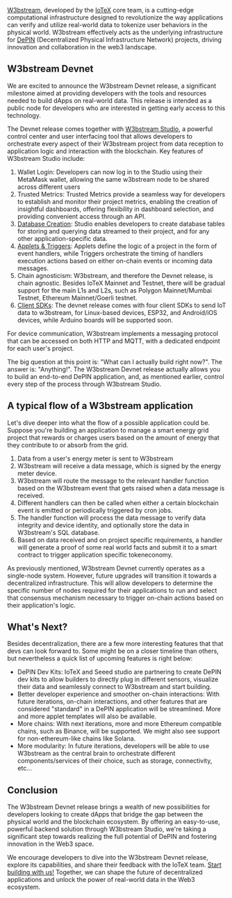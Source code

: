[W3bstream](https://w3bstream.com/), developed by the [IoTeX](https://iotex.io/) core team, is a cutting-edge computational infrastructure designed to revolutionize the way applications can verify and utilize real-world data to tokenize user behaviors in the physical world. W3bstream effectively acts as the underlying infrastructure for [DePIN](https://iotex.io/blog/what-are-decentralized-physical-infrastructure-networks-depin/) (Decentralized Physical Infrastructure Network) projects, driving innovation and collaboration in the web3 landscape.

## W3bstream Devnet 

We are excited to announce the W3bstream Devnet release, a significant milestone aimed at providing developers with the tools and resources needed to build dApps on real-world data. This release is intended as a public node for developers who are interested in getting early access to this technology. 

The Devnet release comes together with [W3bstream Studio](https://devnet.w3bstream.com/), a powerful control center and user interfacing tool that allows developers to orchestrate every aspect of their W3bstream project from data reception to application logic and interaction with the blockchain. Key features of W3bstream Studio include:

1. Wallet Login: Developers can now log in to the Studio using their MetaMask wallet, allowing the same w3bstream node to be shared across different users
2. Trusted Metrics: Trusted Metrics provide a seamless way for developers to establish and monitor their project metrics, enabling the creation of insightful dashboards, offering flexibility in dashboard selection, and providing convenient access through an API.
3. [Database Creation](https://docs.w3bstream.com/get-started/video-how-to/create-database-tables): Studio enables developers to create database tables for storing and querying data streamed to their project, and for any other application-specific data.
4. [Applets & Triggers](https://docs.w3bstream.com/get-started/basic-concepts/applets-and-handlers): Applets define the logic of a project in the form of event handlers, while Triggers orchestrate the timing of handlers execution actions based on either on-chain events or incoming data messages. 
5. Chain agnosticism: W3bstream, and therefore the Devnet release, is chain agnostic. Besides IoTeX Mainnet and Testnet, there will be gradual support for the main L1s and L2s, such as Polygon Mainnet/Mumbai Testnet, Ethereum Mainnet/Goerli testnet. 
6. [Client SDKs](https://docs.w3bstream.com/client-device-sdks/introduction): The devnet release comes with four client SDKs to send IoT data to w3bstream, for Linux-based devices, ESP32, and Android/iOS devices, while Arduino boards will be supported soon. 


For device communication, W3bstream implements a messaging protocol that can be accessed on both HTTP and MQTT, with a dedicated endpoint for each user's project.

The big question at this point is: "What can I actually build right now?". The answer is: "Anything!". The W3bstream Devnet release actually allows you to build an end-to-end DePIN application, and, as mentioned earlier, control every step of the process through W3bstream Studio. 

## A typical flow of a W3bstream application

Let's dive deeper into what the flow of a possible application could be. Suppose you're building an application to manage a smart energy grid project that rewards or charges users based on the amount of energy that they contribute to or absorb from the grid. 

1. Data from a user's energy meter is sent to W3bstream
2. W3bstream will receive a data message, which is signed by the energy meter device.
3. W3bstream will route the message to the relevant handler function based on the W3bstream event that gets raised when a data message is received. 
4. Different handlers can then be called when either a certain blockchain event is emitted or periodically triggered by cron jobs.
5. The handler function will process the data message to verify data integrity and device identity, and optionally store the data in W3bstream's SQL database. 
6. Based on data received and on project specific requirements, a handler will generate a proof of some real world facts and submit it to a smart contract to trigger application specific tokeneconomy.

As previously mentioned, W3bstream Devnet currently operates as a single-node system. However, future upgrades will transition it towards a decentralized infrastructure. This will allow developers to determine the specific number of nodes required for their applications to run and select that consensus mechanism necessary to trigger on-chain actions based on their application's logic.

## What's Next?  

Besides decentralization, there are a few more interesting features that that devs can look forward to. Some might be on a closer timeline than others, but nevertheless a quick list of upcoming features is right below: 

- DePIN Dev Kits: IoTeX and Seeed studio are partnering to create DePIN dev kits to allow builders to directly plug in different sensors, visualize their data and seamlessly connect to W3bstream and start building. 
- Better developer experience and smoother on-chain interactions: With future iterations, on-chain interactions, and other features that are considered "standard" in a DePIN application will be streamlined. More and more applet templates will also be available. 
- More chains: With next iterations, more and more Ethereum compatible chains, such as Binance, will be supported. We might also see support for non-ethereum-like chains like Solana. 
- More modularity: In future iterations, developers will be able to use W3bstream as the central brain to orchestrate different components/services of their choice, such as storage, connectivity, etc... 

## Conclusion 

The W3bstream Devnet release brings a wealth of new possibilities for developers looking to create dApps that bridge the gap between the physical world and the blockchain ecosystem. By offering an easy-to-use, powerful backend solution through W3bstream Studio, we're taking a significant step towards realizing the full potential of DePIN and fostering innovation in the Web3 space.

We encourage developers to dive into the W3bstream Devnet release, explore its capabilities, and share their feedback with the IoTeX team. [Start building with us!](https://developers.iotex.io/) Together, we can shape the future of decentralized applications and unlock the power of real-world data in the Web3 ecosystem.
